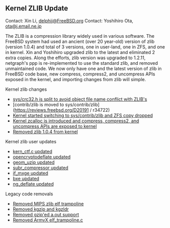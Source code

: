 ## Kernel ZLIB Update ##

Contact: Xin Li, <delphij@FreeBSD.org>
Contact: Yoshihiro Ota, <ota@j.email.ne.jp>

The ZLIB is a compression library widely used in various software.
  The FreeBSD system had used an ancient (over 20 year-old) version
of zlib (version 1.0.4) and total of 3 versions, one in user-land,
one in ZFS, and one in kernel.
  Xin and Yoshihiro upgraded zlib to the latest and eliminated 2 extra copies.
Along the efforts, zlib version was upgraded to 1.2.11, netgraph's ppp is
re-implemented to use the standard zlib, and removed unmaintained code.
  We now only have one and the latest version of zlib in FreeBSD code base,
new compress, compress2, and uncompress APIs exposed in the kernel,
and importing changes from zlib will simple.

Kernel zlib changes
- [sys/crc32.h is split to avoid object file name conflict with ZLIB's](https://reviews.freebsd.org/D20193)
- [contrib/zlib is moved to sys/contrib/zlib](https://reviews.freebsd.org/D20191 / r34722)
- [Kernel started switching to sys/contrib/zlib and ZFS copy dropped](https://reviews.freebsd.org/D19706)
- [Kernel zcalloc is introduced and compress, compress2, and uncompress APIs are exposed to kernel](https://reviews.freebsd.org/D21156)
- [Removed zlib 1.0.4 from kernel](https://reviews.freebsd.org/D21375)

Kernel zlib user updates
- [kern_ctf.c updated](https://reviews.freebsd.org/D21176)
- [opencryptodeflate updated](https://reviews.freebsd.org/D20222)
- [geom_uzip updated](https://reviews.freebsd.org/D20271)
- [subr_compressor updated](https://reviews.freebsd.org/D21408)
- [if_mxge updated](https://reviews.freebsd.org/D20272)
- [bxe updated](https://reviews.freebsd.org/D21175)
- [ng_deflate updated](https://reviews.freebsd.org/D21186)

Legacy code removals
- [Removed MIPS zlib elf trampoline](https://reviews.freebsd.org/D20190)
- [Removed kgzip and kgzldr](https://reviews.freebsd.org/D20248)
- [Removed gzip'ed a.out support](https://reviews.freebsd.org/D21099)
- [Removed ArmvX elf_trampoline.c](https://reviews.freebsd.org/D21072)
